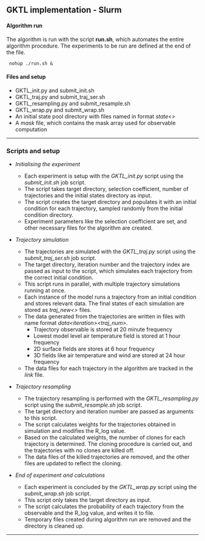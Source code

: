 ## GKTL implementation -  Slurm

#### Algorithm run

The algorithm is run with the script **run.sh**, which automates the entire algorithm procedure. The experiments to be run are defined at the end of the file.

```
 nohup ./run.sh &
```
  
#### Files and setup
* GKTL_init.py and submit_init.sh
* GKTL_traj.py and submit_traj_ser.sh
* GKTL_resampling.py and submit_resample.sh
* GKTL_wrap.py and submit_wrap.sh
* An initial state pool directory with files named in format *state<>*
* A *mask* file, which contains the mask array used for observable computation

***

### Scripts and setup

* *Initialising the experiment*
	+ Each experiment is setup with the *GKTL_init.py* script using the *submit_init.sh* job script.
	+ The script takes target directory, selection coefficient, number of trajectories and the initial states directory as input.
	+ The script creates the target directory and populates it with an initial condition for each trajectory, sampled randomly from the initial condition directory.
	+ Experiment parameters like the selection coefficient are set, and other necessary files for the algorithm are created.

* *Trajectory simulation*
	+ The trajectories are simulated with the *GKTL_traj.py* script using the *submit_traj_ser.sh* job script.
	+ The target directory, iteration number and the trajectory index are passed as input to the script, which simulates each trajectory from the correct initial condition.
	+ This script runs in parallel, with multiple trajectory simulations running at once.
	+ Each instance of the model runs a trajectory from an initial condition and stores relevant data. The final states of each simulation are stored as *traj_new\<>* files.
	+ The data generated from the trajectories are written in files with name format *data*_\<*iteration>*_*\<traj_num>*.
		+ Trajectory observable is stored at 20 minute frequency
		+ Lowest model level air temperature field is stored at 1 hour frequency
		+ 2D surface fields are stores at 6 hour frequency
		+ 3D fields like air temperature and wind are stored at 24 hour frequency 
	* The data files for each trajectory in the algorithm are tracked in the *link* file.

* *Trajectory resampling*
	+ The trajectory resampling is performed with the *GKTL_resampling.py* script using the *submit_resample.sh* job script.
	+ The target directory and iteration number are passed as arguments to this script.
	+ The script calculates weights for the trajectories obtained in simulation and modifies the R_log value.
	+ Based on the calculated weights, the number of clones for each trajectory is determined. The cloning procedure is carried out, and the trajectories with no clones are killed off.
	+ The data files of the killed trajectories are removed, and the other files are updated to reflect the cloning.

* *End of experiment and calculations*
	+ Each experiment is concluded by the *GKTL_wrap.py* script using the *submit_wrap.sh* job script.
	+ This script only takes the target directory as input.
	+ The script calculates the probability of each trajectory from the observable and the R_log value, and writes it to file.
	+ Temporary files created during algorithm run are removed and the directory is cleaned up.

***


 